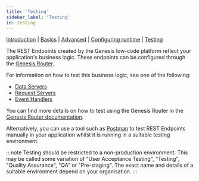 ```yaml
---
title: 'Testing'
sidebar_label: 'Testing'
id: testing
---
```


[Introduction](/server-modules/integration/rest-endpoints/introduction/)  | [Basics](/server-modules/integration/rest-endpoints/basics/) | [Advanced](/server-modules/integration/rest-endpoints/advanced/) | [Configuring runtime](/server-modules/integration/rest-endpoints/configuring-runtime/) | [Testing](/server-modules/integration/rest-endpoints/testing/)

The REST Endpoints created by the Genesis low-code platform reflect your application's business logic. These endpoints can be configured through the [Genesis Router](/server-modules/configuring-runtime/genesis-router/).

For information on how to test this business logic, see one of the following:
* [Data Servers](/server-modules/data-server/testing/)
* [Request Servers](/server-modules/request-server/testing/)
* [Event Handlers](/server-modules/event-handler/testing/)

You can find more details on how to test using the Genesis Router in the [Genesis Router documentation](/server-modules/configuring-runtime/genesis-router/#testing-the-genesis-router).

Alternatively, you can use a tool such as [Postman](https://www.postman.com/) to test REST Endpoints manually in your application whilst it is running in a suitable testing environment.

:::note
Testing should be restricted to a non-production environment. This may be called some variation of "User Acceptance Testing", "Testing", "Quality Assurance", "QA" or "Pre-staging". The exact name and details of a suitable environment depend on your organisation.
:::
